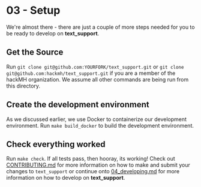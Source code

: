 # 03 - Setup

We're almost there - there are just a couple of more steps needed
for you to be ready to develop on **text_support**.

## Get the Source

Run `git clone git@github.com:YOURFORK/text_support.git` or `git clone
git@github.com:hackmh/text_support.git` if you are a member of the hackMH
organization. We assume all other commands are being run from this directory.

## Create the development environment

As we discussed earlier, we use Docker to containerize our development environment.
Run `make build_docker` to build the development environment.

## Check everything worked

Run `make check`. If all tests pass, then hooray, its working! Check out
[CONTRIBUTING.md](../CONTRIBUTING.md) for more information on how to make and
submit your changes to `text_support` or continue onto
[04_developing.md](./04_developing.md) for more information on how to develop on
**text_support**.
